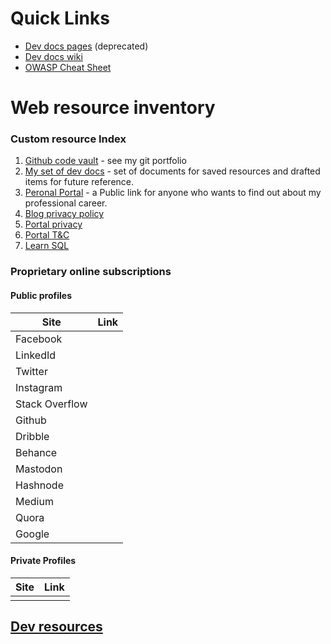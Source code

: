 # Quick Links

* [Dev docs pages](https://github.com/CliffCrerar/dev-docz/tree/master/src/pages) (deprecated)
* [Dev docs wiki](https://github.com/CliffCrerar/CliffCrerar.github.io/wiki)
* [OWASP Cheat Sheet](https://cheatsheetseries.owasp.org/cheatsheets/Content_Security_Policy_Cheat_Sheet.html)

# Web resource inventory

### Custom resource Index

1. [Github code vault](https://cliffcrerar.github.io/gitfolio/) - see my git portfolio
2. [My set of dev docs](http://http://devdocz.gq/) - set of documents for saved resources and drafted items for future reference.
3. [Peronal Portal](cliff-crerar.tech) - a Public link for anyone who wants to find out about my professional career.
4. [Blog privacy policy]()
5. [Portal privacy]()
5. [Portal T&C]()
5. [Learn SQL]()

### Proprietary online subscriptions

#### Public profiles

|Site|Link|
|---|--|
|Facebook||
|LinkedId||
|Twitter||
|Instagram||
|Stack Overflow||
|Github||
|Dribble||
|Behance||
|Mastodon||
|Hashnode||
|Medium||
|Quora||
|Google||

#### Private Profiles

|Site|Link|
|-----|----|
| | |

## [Dev resources](https://raw.githubusercontent.com/CliffCrerar/CliffCrerar.github.io/master/Dev%20resources)



